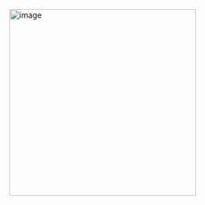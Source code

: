 <img width="335" alt="image" src="https://github.com/user-attachments/assets/af784678-2de7-456d-ab14-7a36fb04b756" />

